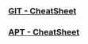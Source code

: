<h3><a href="https://github.com/Sreeju7733/notes/blob/main/git.md">GIT - CheatSheet</a></h3>
<h3><a href="https://sreeju7733.github.io/notes/apt-cheatsheet.html">APT - CheatSheet</a></h3>

